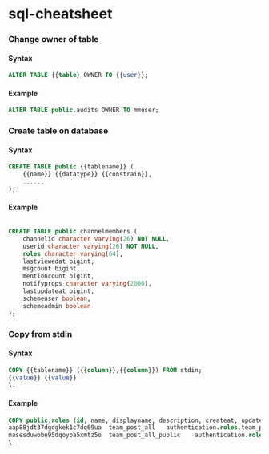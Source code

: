 # sql-cheatsheet

### Change owner of table

#### Syntax

```sql
ALTER TABLE {{table} OWNER TO {{user}};
```

#### Example

```sql
ALTER TABLE public.audits OWNER TO mmuser;
```

### Create table on database

#### Syntax

```sql
CREATE TABLE public.{{tablename}} (
    {{name}} {{datatype}} {{constrain}},
    ......
);
```

#### Example

```sql

CREATE TABLE public.channelmembers (
    channelid character varying(26) NOT NULL,
    userid character varying(26) NOT NULL,
    roles character varying(64),
    lastviewedat bigint,
    msgcount bigint,
    mentioncount bigint,
    notifyprops character varying(2000),
    lastupdateat bigint,
    schemeuser boolean,
    schemeadmin boolean
);

```

### Copy from stdin

#### Syntax

```sql
COPY {{tablename}} ({{column}},{{column}}) FROM stdin;
{{value}} {{value}}
\.
```

#### Example

```sql
COPY public.roles (id, name, displayname, description, createat, updateat, deleteat, permissions, schememanaged, builtin) FROM stdin;
aap88jdt37dgdgkek1c7dq69ua	team_post_all	authentication.roles.team_post_all.name	authentication.roles.team_post_all.description	1552912816230	1552912816230	0	 create_post	f	t
masesduwobn95dqoyba5xmtz5o	team_post_all_public	authentication.roles.team_post_all_public.name	authentication.roles.team_post_all_public.description	1552912816258	1552912816258	0	 create_post_public	f	t
\.
```
